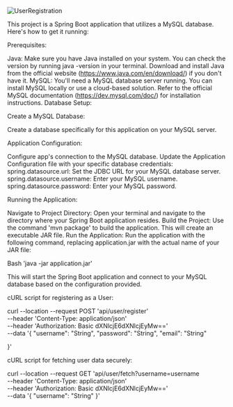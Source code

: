 

![UserRegistration](https://github.com/yashpawar5/User-Registration/assets/89527379/677db290-cb85-45a8-8d24-0f2b8add7521)



This project is a Spring Boot application that utilizes a MySQL database. Here's how to get it running:

Prerequisites:

Java: Make sure you have Java installed on your system. You can check the version by running java -version in your terminal. Download and install Java from the official website (https://www.java.com/en/download/) if you don't have it.
MySQL: You'll need a MySQL database server running. You can install MySQL locally or use a cloud-based solution. Refer to the official MySQL documentation (https://dev.mysql.com/doc/) for installation instructions.
Database Setup:

Create a MySQL Database: 

Create a database specifically for this application on your MySQL server.


Application Configuration:

Configure app's connection to the MySQL database. Update the Application Configuration file with your specific database credentials:
spring.datasource.url: Set the JDBC URL for your MySQL database server.
spring.datasource.username: Enter your MySQL username.
spring.datasource.password: Enter your MySQL password.


Running the Application:

Navigate to Project Directory: Open your terminal and navigate to the directory where your Spring Boot application resides.
Build the Project: Use the command 'mvn package' to build the application. This will create an executable JAR file.
Run the Application: Run the application with the following command, replacing application.jar with the actual name of your JAR file:

Bash
'java -jar application.jar'

This will start the Spring Boot application and connect to your MySQL database based on the configuration provided.



cURL script for registering as a User:

curl --location --request POST 'api/user/register' \
--header 'Content-Type: application/json' \
--header 'Authorization: Basic dXNlcjE6dXNlcjEyMw==' \
--data '{
    "username": "String",
    "password": "String",
    "email": "String"

}'




cURL script for fetching user data securely:

curl --location --request GET 'api/user/fetch?username=username \
--header 'Content-Type: application/json' \
--header 'Authorization: Basic dXNlcjE6dXNlcjEyMw==' \
--data '{
    "username": "String"
}'
